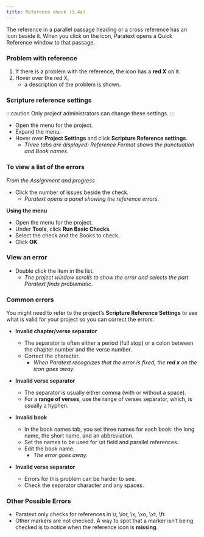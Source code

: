 ```yaml
---
title: Reference check (3.4a)
---
```

The reference in a parallel passage heading or a cross reference has an icon beside it. When you click on the icon, Paratext opens a Quick Reference window to that passage.

### Problem with reference

1. If there is a problem with the reference, the icon has a **red X** on it.
1. Hover over the red X, 
    - a description of the problem is shown.

### Scripture reference settings
:::caution 
Only project administrators can change these settings.
:::
-  Open the menu for the project.
-  Expand the menu.
-  Hover over **Project Settings** and click **Scripture Reference settings**.   
   - *Three tabs are displayed: Reference Format shows the punctuation and Book names*.  

### To view a list of the errors

*From the Assignment and progress*

-  Click the number of issues beside the check.  
   -  *Paratext opens a panel showing the reference errors*.

**Using the menu**

-  Open the menu for the project.
-  Under **Tools**, click **Run Basic Checks**.
-  Select the check and the Books to check.
-  Click **OK**.

### View an error

-  Double click the item in the list.  
   -  *The project window scrolls to show the error and selects the part Paratext finds problematic*.

### Common errors

You might need to refer to the project’s **Scripture Reference Settings** to see what is valid for your project so you can correct the errors.

- **Invalid chapter/verse separator**  
  - The separator is often either a period (full stop) or a colon between the chapter number and the verse number.
  -  Correct the character.  
      - *When Paratext recognizes that the error is fixed, the **red x** on the icon goes away*.

-  **Invalid verse separator**
    -  The separator is usually either comma (with or without a space).
    - For a **range of verses**, use the range of verses separator, which, is usually a hyphen.

- **Invalid book**  
    - In the book names tab, you set three names for each book: the long name, the short name, and an abbreviation.
    -  Set the names to be used for \\xt field and parallel references.
    -  Edit the book name.  
        - *The error goes away*.

- **Invalid verse separator**

    -  Errors for this problem can be harder to see.
    -  Check the separator character and any spaces.



### Other Possible Errors

-  Paratext only checks for references in \\r, \\ior, \\x, \\xo, \\xt, \\fr.
-  Other markers are not checked. A way to spot that a marker isn’t being checked is to notice when the reference icon is **missing**.

